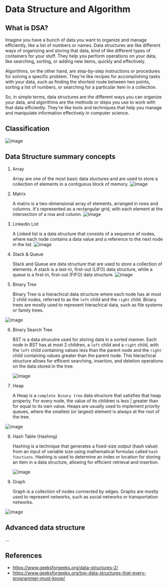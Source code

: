 # Data Structure and Algorithm

## What is DSA?

Imagine you have a bunch of data you want to organize and manage efficiently, like a list of numbers or names. Data structures are like different ways of organizing and storing that data, kind of like different types of containers for your stuff. They help you perform operations on your data, like searching, sorting, or adding new items, quickly and effectively.

Algorithms, on the other hand, are step-by-step instructions or procedures for solving a specific problem. They're like recipes for accomplishing tasks with your data, such as finding the shortest route between two points, sorting a list of numbers, or searching for a particular item in a collection.

So, in simple terms, data structures are the different ways you can organize your data, and algorithms are the methods or steps you use to work with that data efficiently. They're like tools and techniques that help you manage and manipulate information effectively in computer science.

## Classification

![image](https://github.com/linhvuquach/fundamental/assets/26388126/8deb4aeb-28c5-4022-ac88-cac60780775f)

## Data Structure summary concepts

1. Array

   Array are one of the most basic data stuctures and are used to store a collection of elements in a contiguous block of memory.
   ![image](https://github.com/linhvuquach/fundamental/assets/26388126/d9fdbe19-2a30-4288-a8a5-6d5c63891309)

2. Matrix

   A matrix is a two-dimensional array of elements, arranged in rows and columns. It's represented as a rectangular grid, with each element at the intersection of a row and column.
   ![image](https://github.com/linhvuquach/fundamental/assets/26388126/988e05d0-1d18-4941-a422-0578641858cd)

3. Linkedin List

   A Linked list is a data structure that consists of a sequence of nodes, where each node contains a data value and a reference to the next node in the list.
   ![image](https://github.com/linhvuquach/fundamental/assets/26388126/25f8bcc5-f724-44c4-b177-e31d1683326d)

4. Stack & Queue

   Stack and Queue are data structure that are used to store a collection of elements. A stack is a last-in, first-out (LIFO) data structure, while a queue is a first-in, first-out (FIFO) data structure.
   ![image](https://github.com/linhvuquach/fundamental/assets/26388126/8ac1fe9a-91a5-4add-9c26-6219616701ca)

5. Binary Tree

   Binary Tree is a hierachical data structure where each node has at most 2 child nodes, referred to as the `left` child and the `right` child. Binary trees are mostly used to represent hierachical data, such as file systems or family trees.

![image](https://github.com/linhvuquach/fundamental/assets/26388126/96dc1edc-1101-4381-839d-fe6f2cc7b18d)

6. Binary Search Tree

   BST is a data strucutre used for storing data in a sorted manner. Each node in BST has at most 2 children, a `left` child and a `right` child, with the `left` child containing values less than the parent node and the `right` child containing values greater than the parent node. This hierachical structure allows for efficent searching, insertion, and deletion operations on the data stored in the tree.

   ![image](https://github.com/linhvuquach/fundamental/assets/26388126/b98e6c30-10c9-4475-9271-a70a20cf8212)

7. Heap

   A Heap is a `complete Binary tree` data structure that satisfies that heap property. For every node, the value of its children is less | greater than for equal to its own value. Heaps are usually used to implement priority queues, where the smallest (or largest) element is always at the root of the tree.

![image](https://github.com/linhvuquach/fundamental/assets/26388126/4749ef58-2781-4cf9-afe5-97558b369a97)

8. Hash Table (Hashing)

   Hashing is a technique that generates a fixed-size output (hash value) from an input of variable size using mathematical formulas called `hash functions`. Hashing is used to determine an index or location for storing an item in a data structure, allowing for efficient retrieval and insertion.

   ![image](https://github.com/linhvuquach/fundamental/assets/26388126/1b6acd1b-ec49-480f-a740-9cd6939b4b4e)

9. Graph

   Graph is a collection of nodes connected by edges. Graphs are mostly used to represent networks, such as social networks or transportation networks.

![image](https://github.com/linhvuquach/fundamental/assets/26388126/3563a163-0a43-4c5c-a1af-e17dd7f6e392)

## Advanced data structure

...

## References

- https://www.geeksforgeeks.org/data-structures-2/
- https://www.geeksforgeeks.org/top-data-structures-that-every-programmer-must-know/
